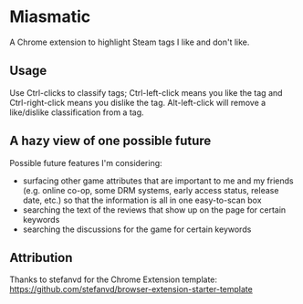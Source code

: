 # Miasmatic

A Chrome extension to highlight Steam tags I like and don't like.

## Usage

Use Ctrl-clicks to classify tags; Ctrl-left-click means you like the tag and Ctrl-right-click means you dislike the tag. Alt-left-click will remove a like/dislike classification from a tag.

## A hazy view of one possible future

Possible future features I'm considering:

- surfacing other game attributes that are important to me and my friends (e.g. online co-op, some DRM systems, early access status, release date, etc.) so that the information is all in one easy-to-scan box
- searching the text of the reviews that show up on the page for certain keywords
- searching the discussions for the game for certain keywords

## Attribution

Thanks to stefanvd for the Chrome Extension template:
https://github.com/stefanvd/browser-extension-starter-template
